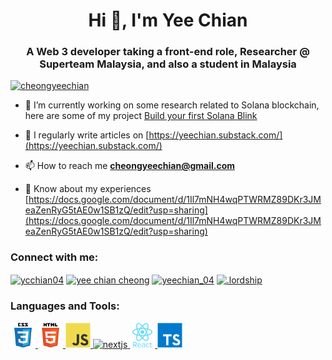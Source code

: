 <h1 align="center">Hi 👋, I'm Yee Chian</h1>
<h3 align="center">A Web 3 developer taking a front-end role, Researcher @ Superteam Malaysia, and also a student in Malaysia</h3>

<p align="left"> <a href="https://github.com/ryo-ma/github-profile-trophy"><img src="https://github-profile-trophy.vercel.app/?username=cheongyeechian" alt="cheongyeechian" /></a> </p>

- 🔭 I’m currently working on some research related to Solana blockchain, here are some of my project [Build your first Solana Blink](https://yeechian.substack.com/p/build-your-first-solana-blink)

- 📝 I regularly write articles on [https://yeechian.substack.com/](https://yeechian.substack.com/)

- 📫 How to reach me **cheongyeechian@gmail.com**

- 📄 Know about my experiences [https://docs.google.com/document/d/1Il7mNH4wqPTWRMZ89DKr3JMeaZenRyG5tAE0w1SB1zQ/edit?usp=sharing](https://docs.google.com/document/d/1Il7mNH4wqPTWRMZ89DKr3JMeaZenRyG5tAE0w1SB1zQ/edit?usp=sharing)

<h3 align="left">Connect with me:</h3>
<p align="left">
<a href="https://twitter.com/ycchian04" target="blank"><img align="center" src="https://raw.githubusercontent.com/rahuldkjain/github-profile-readme-generator/master/src/images/icons/Social/twitter.svg" alt="ycchian04" height="30" width="40" /></a>
<a href="https://fb.com/yee chian cheong" target="blank"><img align="center" src="https://raw.githubusercontent.com/rahuldkjain/github-profile-readme-generator/master/src/images/icons/Social/facebook.svg" alt="yee chian cheong" height="30" width="40" /></a>
<a href="https://instagram.com/yeechian_04" target="blank"><img align="center" src="https://raw.githubusercontent.com/rahuldkjain/github-profile-readme-generator/master/src/images/icons/Social/instagram.svg" alt="yeechian_04" height="30" width="40" /></a>
<a href="https://discord.gg/.lordship" target="blank"><img align="center" src="https://raw.githubusercontent.com/rahuldkjain/github-profile-readme-generator/master/src/images/icons/Social/discord.svg" alt=".lordship" height="30" width="40" /></a>
</p>

<h3 align="left">Languages and Tools:</h3>
<p align="left"> <a href="https://www.w3schools.com/css/" target="_blank" rel="noreferrer"> <img src="https://raw.githubusercontent.com/devicons/devicon/master/icons/css3/css3-original-wordmark.svg" alt="css3" width="40" height="40"/> </a> <a href="https://www.w3.org/html/" target="_blank" rel="noreferrer"> <img src="https://raw.githubusercontent.com/devicons/devicon/master/icons/html5/html5-original-wordmark.svg" alt="html5" width="40" height="40"/> </a> <a href="https://developer.mozilla.org/en-US/docs/Web/JavaScript" target="_blank" rel="noreferrer"> <img src="https://raw.githubusercontent.com/devicons/devicon/master/icons/javascript/javascript-original.svg" alt="javascript" width="40" height="40"/> </a> <a href="https://nextjs.org/" target="_blank" rel="noreferrer"> <img src="https://cdn.worldvectorlogo.com/logos/nextjs-2.svg" alt="nextjs" width="40" height="40"/> </a> <a href="https://reactjs.org/" target="_blank" rel="noreferrer"> <img src="https://raw.githubusercontent.com/devicons/devicon/master/icons/react/react-original-wordmark.svg" alt="react" width="40" height="40"/> </a> <a href="https://www.typescriptlang.org/" target="_blank" rel="noreferrer"> <img src="https://raw.githubusercontent.com/devicons/devicon/master/icons/typescript/typescript-original.svg" alt="typescript" width="40" height="40"/> </a> </p>
